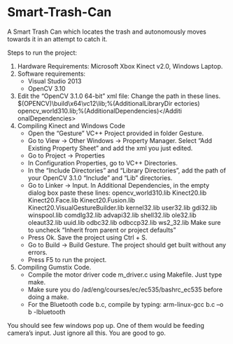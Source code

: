 # Smart-Trash-Can
A Smart Trash Can which locates the trash and autonomously moves towards it in an attempt to catch it.

Steps to run the project:
1. Hardware Requirements:
    Microsoft Xbox Kinect v2.0, Windows Laptop.
2. Software requirements:
    - Visual Studio 2013
    - OpenCV 3.10
3. Edit the “OpenCV 3.1.0 64-bit” xml file: Change the path in these lines.
    <AdditionalLibraryDirectories>$(OPENCV)\build\x64\vc12\lib;%(AdditionalLibraryDir ectories)</AdditionalLibraryDirectories>
    <AdditionalDependencies>opencv_world310.lib;%(AdditionalDependencies)</Additi onalDependencies>
4. Compiling Kinect and Windows Code
    - Open the “Gesture” VC++ Project provided in folder Gesture.
    - Go to View -> Other Windows -> Property Manager. Select “Add Existing
    Property Sheet” and add the xml you just edited.
    - Go to Project -> Properties
    - In Configuration Properties, go to VC++ Directories.
    - In the “Include Directories” and “Library Directories”, add the path of your
    OpenCV 3.1.0 “Include” and “Lib” directories.
    - Go to Linker -> Input. In Additional Dependencies, in the empty dialog box paste
    these lines:
    opencv_world310.lib
    Kinect20.lib
    Kinect20.Face.lib Kinect20.Fusion.lib Kinect20.VisualGestureBuilder.lib kernel32.lib
    user32.lib
    gdi32.lib
    winspool.lib
    comdlg32.lib
    advapi32.lib
    shell32.lib
    ole32.lib
    oleaut32.lib
    uuid.lib odbc32.lib odbccp32.lib ws2_32.lib
    Make sure to uncheck “Inherit from parent or project defaults”
    - Press Ok. Save the project using Ctrl + S.
    - Go to Build -> Build Gesture. The project should get built without any errors.
    - Press F5 to run the project.
5. Compiling Gumstix Code.
    - Compile the motor driver code m_driver.c using Makefile. Just type make.
    - Make sure you do /ad/eng/courses/ec/ec535/bashrc_ec535 before doing a
    make.
    - For the Bluetooth code b.c, compile by typing:
    arm-linux-gcc b.c –o b -lbluetooth

You should see few windows pop up. One of them would be feeding camera’s input. Just ignore all this. You are good to go.
